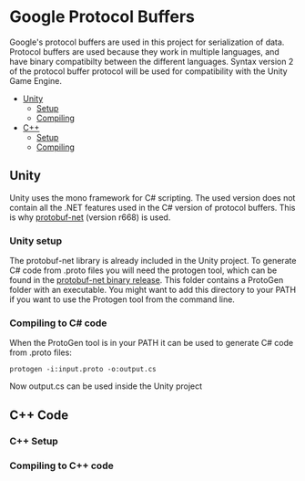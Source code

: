 # Google Protocol Buffers
Google's protocol buffers are used in this project for serialization of data. Protocol buffers are used because they work in multiple languages, and have binary compatibilty between the different languages. Syntax version 2 of the protocol buffer protocol will be used for compatibility with the Unity Game Engine.

- [Unity](#unity)
  - [Setup](#unity-setup)
  - [Compiling](#compiling-to-c-code)
- [C++](#c-code)
  - [Setup](#c-setup)
  - [Compiling](#compiling-to-c-code-1)

## Unity 
Unity uses the mono framework for C# scripting. The used version does not contain all the .NET features used in the C# version of protocol buffers. This is why [protobuf-net](https://github.com/mgravell/protobuf-net) (version r668) is used.

### Unity setup
The protobuf-net library is already included in the Unity project. To generate C# code from .proto files you will need the protogen tool, which can be found in the [protobuf-net binary release](https://storage.googleapis.com/google-code-archive-downloads/v2/code.google.com/protobuf-net/protobuf-net%20r668.zip). This folder contains a ProtoGen folder with an executable. You might want to add this directory to your PATH if you want to use the Protogen tool from the command line.

### Compiling to C# code
When the ProtoGen tool is in your PATH it can be used to generate C# code from .proto files:
```
protogen -i:input.proto -o:output.cs
```
Now output.cs can be used inside the Unity project

## C++ Code
### C++ Setup
### Compiling to C++ code
